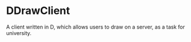 # DDrawClient
A client written in D, which allows users to draw on a server, as a task for university.
